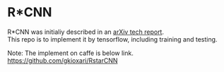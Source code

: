 # R\*CNN
R\*CNN was initialiy described in an [arXiv tech report](http://arxiv.org/abs/1505.01197).   
This repo is to implement it by tensorflow, including training and testing.

Note: The implement on caffe is below link.  
https://github.com/gkioxari/RstarCNN
